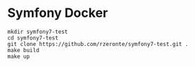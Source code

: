 # Symfony Docker

```
mkdir symfony7-test
cd symfony7-test
git clone https://github.com/rzeronte/symfony7-test.git .
make build
make up
```


